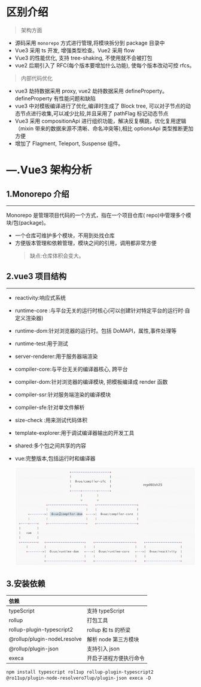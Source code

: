 <!--
 * @Author: 李思豪
 * @Date: 2022-06-23 10:01:32
 * @LastEditTime: 2022-06-23 10:59:50
 * @Description: file content
 * @LastEditors: 李思豪
-->

# 区别介绍

> 架构方面

- 源码采用 `monorepo` 方式进行管理,将模块拆分到 package 目录中
- Vue3 采用 ts 开发, 增强类型检查。Vue2 采用 flow
- Vue3 的性能优化, 支持 tree-shaking, 不使用就不会被打包
- vue2 后期引入了 RFC(每个版本要增加什么功能), 使每个版本改动可控 rfcs。

> 内部代码优化

- vue3 劫持数据采用 proxy, vue2 劫持数据采用 defineProperty。defineProperty 有性能问题和缺陷
- vue3 中对模板编译进行了优化,编译时生成了 Block tree, 可以对子节点的动态节点进行收集,可以减少比较,并且采用了 pathFlag 标记动态节点
- Vue3 采用 compositionApi 进行组织功能，解决反复横跳，优化复用逻辑（mixin 带来的数据来源不清晰、命名冲突等),相比 optionsApi 类型推断更加方便
- 增加了 Flagment, Teleport, Suspense 组件。

# —.Vue3 架构分析

## 1.Monorepo 介绍

---

Monorepo 是管理项目代码的一个方式，指在一个项目仓库( repo)中管理多个模块/包(package)。

- 一个仓库可维护多个模块，不用到处找仓库
- 方便版本管理和依赖管理，模块之间的引用，调用都非常方便
  > 缺点:仓库体积会变大。

## 2.vue3 项目结构

---

- reactivity:响应式系统
- runtime-core :与平台无关的运行时核心(可以创建针对特定平台的运行时·自定义渲染器)
- runtime-dom:针对浏览器的运行时。包括 DoMAPI，属性,事件处理等
- runtime-test:用于测试
- server-renderer:用于服务器端渲染
- compiler-core:与平台无关的编译器核心, 跨平台
- compiler-dom:针对浏览器的编译模块, 把模板编译成 render 函数
- compiler-ssr:针对服务端渲染的编译模块
- compiler-sfe:针对单文件解析
- size-check :用来测试代码体积
- template-explorer:用于调试编译器输出的开发工具
- shared:多个包之间共享的内容
- vue:完整版本,包括运行时和编译器

  ![vue3结构](./README_IMG/vue_structure.png)

## 3.安装依赖

| 依赖                        |                        |
| :-------------------------- | ---------------------- |
| typeScript                  | 支持 typeScript        |
| rollup                      | 打包工具               |
| rollup-plugin-typescript2   | rollup 和 ts 的桥梁    |
| @rollup/plugin-nodeLresolve | 解析 node 第三方模块   |
| @rollup/plugin-json         | 支持引入 json          |
| execa                       | 开启子进程方便执行命令 |

```
npm install typescript rol1up rollup-plugin-typescript2 @ro11up/plugin-node-resolvero7lup/plugin-json execa -D
```
